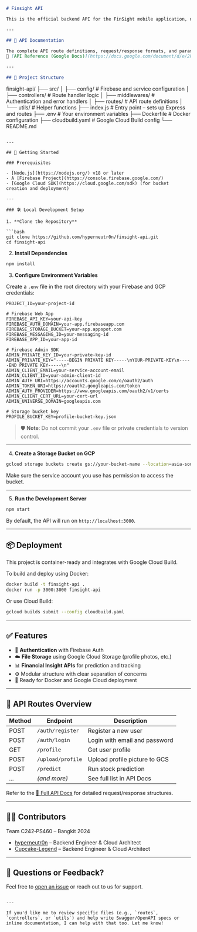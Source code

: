 ```markdown
# Finsight API

This is the official backend API for the FinSight mobile application, developed by Bangkit 2024 Batch 2 Cohort Team C242‑PS460. This API provides financial data processing, user authentication, and file storage integration with Firebase and Google Cloud services.

---

## 🔗 API Documentation

The complete API route definitions, request/response formats, and parameters are documented here:  
📄 [API Reference (Google Docs)](https://docs.google.com/document/d/e/2PACX-1vR2o9aVKf3ExNOvtks7p-lq_dJxUiUhDX3mbnRAdzmIfufrhIYKmMB8k-BsuxuYQNxGqeNAZYvzeh2e/pub)

---

## 📁 Project Structure

```

finsight-api/
├── src/
│   ├── config/              # Firebase and service configuration
│   ├── controllers/         # Route handler logic
│   ├── middlewares/         # Authentication and error handlers
│   ├── routes/              # API route definitions
│   └── utils/               # Helper functions
├── index.js                 # Entry point – sets up Express and routes
├── .env                     # Your environment variables
├── Dockerfile               # Docker configuration
├── cloudbuild.yaml          # Google Cloud Build config
└── README.md

````

---

## 🚀 Getting Started

### Prerequisites

- [Node.js](https://nodejs.org/) v18 or later
- A [Firebase Project](https://console.firebase.google.com/)
- [Google Cloud SDK](https://cloud.google.com/sdk) (for bucket creation and deployment)

---

### 🛠️ Local Development Setup

1. **Clone the Repository**

```bash
git clone https://github.com/hyperneutr0n/finsight-api.git
cd finsight-api
````

2. **Install Dependencies**

```bash
npm install
```

3. **Configure Environment Variables**

Create a `.env` file in the root directory with your Firebase and GCP credentials:

```env
PROJECT_ID=your-project-id

# Firebase Web App
FIREBASE_API_KEY=your-api-key
FIREBASE_AUTH_DOMAIN=your-app.firebaseapp.com
FIREBASE_STORAGE_BUCKET=your-app.appspot.com
FIREBASE_MESSAGING_ID=your-messaging-id
FIREBASE_APP_ID=your-app-id

# Firebase Admin SDK
ADMIN_PRIVATE_KEY_ID=your-private-key-id
ADMIN_PRIVATE_KEY="-----BEGIN PRIVATE KEY-----\nYOUR-PRIVATE-KEY\n-----END PRIVATE KEY-----\n"
ADMIN_CLIENT_EMAIL=your-service-account-email
ADMIN_CLIENT_ID=your-admin-client-id
ADMIN_AUTH_URI=https://accounts.google.com/o/oauth2/auth
ADMIN_TOKEN_URI=https://oauth2.googleapis.com/token
ADMIN_AUTH_PROVIDER=https://www.googleapis.com/oauth2/v1/certs
ADMIN_CLIENT_CERT_URL=your-cert-url
ADMIN_UNIVERSE_DOMAIN=googleapis.com

# Storage bucket key
PROFILE_BUCKET_KEY=profile-bucket-key.json
```

> 🛡️ **Note**: Do not commit your `.env` file or private credentials to version control.

---

4. **Create a Storage Bucket on GCP**

```bash
gcloud storage buckets create gs://your-bucket-name --location=asia-southeast1
```

Make sure the service account you use has permission to access the bucket.

---

5. **Run the Development Server**

```bash
npm start
```

By default, the API will run on `http://localhost:3000`.

---

## 📦 Deployment

This project is container-ready and integrates with Google Cloud Build.

To build and deploy using Docker:

```bash
docker build -t finsight-api .
docker run -p 3000:3000 finsight-api
```

Or use Cloud Build:

```bash
gcloud builds submit --config cloudbuild.yaml
```

---

## ✅ Features

* 🔐 **Authentication** with Firebase Auth
* ☁️ **File Storage** using Google Cloud Storage (profile photos, etc.)
* 📊 **Financial Insight APIs** for prediction and tracking
* ⚙️ Modular structure with clear separation of concerns
* 🐳 Ready for Docker and Google Cloud deployment

---

## 📂 API Routes Overview

| Method | Endpoint          | Description                   |
| ------ | ----------------- | ----------------------------- |
| POST   | `/auth/register`  | Register a new user           |
| POST   | `/auth/login`     | Login with email and password |
| GET    | `/profile`        | Get user profile              |
| POST   | `/upload/profile` | Upload profile picture to GCS |
| POST   | `/predict`        | Run stock prediction          |
| ...    | *(and more)*      | See full list in API Docs     |

Refer to the [📄 Full API Docs](https://docs.google.com/document/d/e/2PACX-1vR2o9aVKf3ExNOvtks7p-lq_dJxUiUhDX3mbnRAdzmIfufrhIYKmMB8k-BsuxuYQNxGqeNAZYvzeh2e/pub) for detailed request/response structures.

---

## 🧑‍💻 Contributors

Team C242‑PS460 – Bangkit 2024

* [hyperneutr0n](https://github.com/hyperneutr0n) – Backend Engineer & Cloud Architect
* [Cupcake-Legend](https://github.com/Cupcake-Legend) – Backend Engineer & Cloud Architect

---

## 💬 Questions or Feedback?

Feel free to [open an issue](https://github.com/hyperneutr0n/finsight-api/issues) or reach out to us for support.

```

---

If you'd like me to review specific files (e.g., `routes`, `controllers`, or `utils`) and help write Swagger/OpenAPI specs or inline documentation, I can help with that too. Let me know!
```
